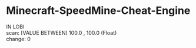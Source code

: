 # Minecraft-SpeedMine-Cheat-Engine
IN LOBI  
scan: [VALUE BETWEEN] 100.0 , 100.0 (Float)  
change: 0
